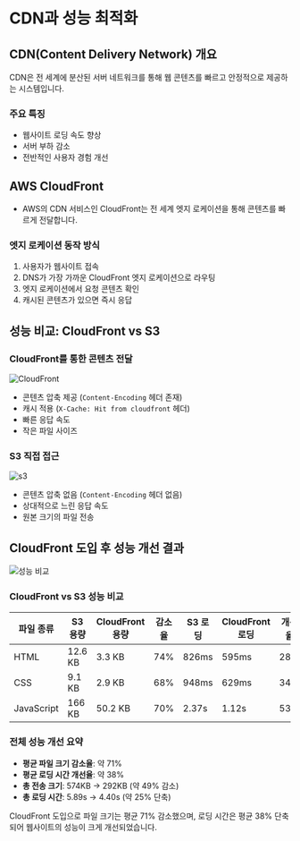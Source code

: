 # CDN과 성능 최적화

## CDN(Content Delivery Network) 개요
CDN은 전 세계에 분산된 서버 네트워크를 통해 웹 콘텐츠를 빠르고 안정적으로 제공하는 시스템입니다.

### 주요 특징
- 웹사이트 로딩 속도 향상
- 서버 부하 감소
- 전반적인 사용자 경험 개선

## AWS CloudFront
- AWS의 CDN 서비스인 CloudFront는 전 세계 엣지 로케이션을 통해 콘텐츠를 빠르게 전달합니다.

### 엣지 로케이션 동작 방식
1. 사용자가 웹사이트 접속
2. DNS가 가장 가까운 CloudFront 엣지 로케이션으로 라우팅
3. 엣지 로케이션에서 요청 콘텐츠 확인
4. 캐시된 콘텐츠가 있으면 즉시 응답

## 성능 비교: CloudFront vs S3

### CloudFront를 통한 콘텐츠 전달
![CloudFront](https://github.com/user-attachments/assets/7597f03d-daff-4979-9b05-db39b64d3a44)

- 콘텐츠 압축 제공 (`Content-Encoding` 헤더 존재)
- 캐시 적용 (`X-Cache: Hit from cloudfront` 헤더)
- 빠른 응답 속도
- 작은 파일 사이즈

### S3 직접 접근
![s3](https://github.com/user-attachments/assets/688e9019-f965-48c2-895f-aa0eca582294)

- 콘텐츠 압축 없음 (`Content-Encoding` 헤더 없음)
- 상대적으로 느린 응답 속도
- 원본 크기의 파일 전송

## CloudFront 도입 후 성능 개선 결과
![성능 비교](https://github.com/user-attachments/assets/164652f3-2cc7-4dd4-bb08-18b7faa6fead)

### CloudFront vs S3 성능 비교

| 파일 종류  | S3 용량 | CloudFront 용량 | 감소율 | S3 로딩 | CloudFront 로딩 | 개선율 |
|------------|---------|-----------------|--------|----------|-----------------|---------|
| HTML       | 12.6 KB | 3.3 KB         | 74%    | 826ms    | 595ms          | 28%    |
| CSS        | 9.1 KB  | 2.9 KB         | 68%    | 948ms    | 629ms          | 34%    |
| JavaScript | 166 KB  | 50.2 KB        | 70%    | 2.37s    | 1.12s          | 53%    |

### 전체 성능 개선 요약
- **평균 파일 크기 감소율**: 약 71%
- **평균 로딩 시간 개선율**: 약 38%
- **총 전송 크기**: 574KB → 292KB (약 49% 감소)
- **총 로딩 시간**: 5.89s → 4.40s (약 25% 단축)

CloudFront 도입으로 파일 크기는 평균 71% 감소했으며, 로딩 시간은 평균 38% 단축되어 웹사이트의 성능이 크게 개선되었습니다.